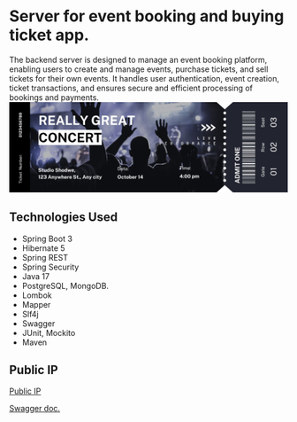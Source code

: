 # Server for event booking and buying ticket app.
The backend server is designed to manage an event booking platform, enabling users to create and manage events, purchase tickets, and sell tickets for their own events.
It handles user authentication, event creation, ticket transactions, and ensures secure and efficient processing of bookings and payments.
![Event-Concert-Ticket](src/main/resources/file/Event-Concert-Ticket.jpg)
## Technologies Used
- Spring Boot 3 
- Hibernate 5 
- Spring REST 
- Spring Security  
- Java 17 
- PostgreSQL, MongoDB. 
- Lombok 
- Mapper
- Slf4j 
- Swagger 
- JUnit, Mockito
- Maven 

## Public IP
[Public IP](https://rendereventapp.onrender.com)

[Swagger doc.](https://rendereventapp.onrender.com/api/v1/swagger-ui/index.html)

